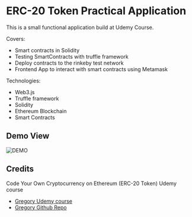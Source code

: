# ERC-20 Token Practical Application

This is a small functional application build at Udemy Course.

Covers:

* Smart contracts in Solidity
* Testing SmartContracts with truffle framework
* Deploy contracts to the rinkeby test network
* Frontend App to interact with smart contracts using Metamask

Technologies:

* Web3.js
* Truffle framework
* Solidity
* Ethereum Blockchain
* Smart Contracts

## Demo View

![DEMO](../main/Demo.png)

## Credits

Code Your Own Cryptocurrency on Ethereum (ERC-20 Token) Udemy course

* [Gregory Udemy course](https://www.udemy.com/course/code-your-own-cryptocurrency)
* [Gregory Github Repo](https://github.com/dappuniversity/token_sale)

